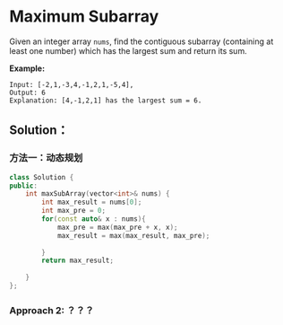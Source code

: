 # Maximum Subarray

Given an integer array `nums`, find the contiguous subarray (containing at least one number) which has the largest sum and return its sum.

**Example:**

```
Input: [-2,1,-3,4,-1,2,1,-5,4],
Output: 6
Explanation: [4,-1,2,1] has the largest sum = 6.
```

## Solution：

### **方法一：动态规划**

```cpp
class Solution {
public:
    int maxSubArray(vector<int>& nums) {
        int max_result = nums[0];	
        int max_pre = 0;
        for(const auto& x : nums){
            max_pre = max(max_pre + x, x);
            max_result = max(max_result, max_pre);
            
        }
        return max_result;
        
    }
};
```



### Approach 2: ？？？

### 